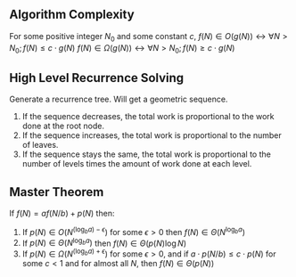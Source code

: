 Algorithm Complexity
--------------------
For some positive integer $N_0$ and some constant $c$,
$f(N) \in O(g(N)) \longleftrightarrow \forall N > N_0; f(N) \leq c \cdot g(N)$
$f(N) \in \Omega(g(N)) \longleftrightarrow \forall N > N_0; f(N) \geq c \cdot g(N)$

High Level Recurrence Solving
-----------------------------
Generate a recurrence tree. Will get a geometric sequence.
1. If the sequence decreases, the total work is proportional to the work done at the root node.
2. If the sequence increases, the total work is proportional to the number of leaves.
3. If the sequence stays the same, the total work is proportional to the number of levels times the amount of work done at each level.

Master Theorem
--------------
If $f(N)=af(N/b)+p(N)$ then:
1. If $p(N) \in O(N^{(\log_b a) - \epsilon})$ for some $\epsilon > 0$ then $f(N) \in \Theta(N^{\log_b a})$
2. If $p(N) \in \Theta(N^{\log_b a})$ then $f(N) \in \Theta(p(N) \log N)$
3. If $p(N) \in \Omega(N^{(\log_b a) + \epsilon})$ for some $\epsilon > 0$, and if $a \cdot p(N/b) \leq c \cdot p(N)$ for some $c < 1$ and for almost all $N$, then $f(N) \in \Theta(p(N))$

